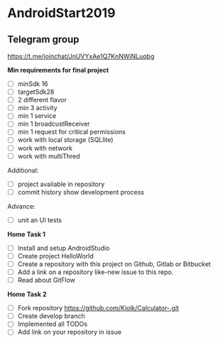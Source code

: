 # AndroidStart2019

## Telegram group
https://t.me/joinchat/JnUVYxAe1Q7KnNWiNLuqbg

**Min requirements for final project**
 - [ ] minSdk 16
 - [ ] targetSdk28
 - [ ] 2 different flavor
 - [ ] min 3 activity
 - [ ] min 1 service
 - [ ] min 1 broadcustReceiver
 - [ ] min 1 request for critical permissions
 - [ ] work with local storage (SQLlite)
 - [ ] work with network
 - [ ] work with multiThred
 
 Additional: 
 - [ ] project available in repository
 - [ ] commit history show development process
 
 Advance:
 - [ ] unit an UI tests

**Home Task 1**

- [ ] Install and setup AndroidStudio
- [ ] Create project HelloWorld
- [ ] Create a repository with this project on Github, Gitlab or Bitbucket
- [ ] Add a link on a repository like-new issue to this repo.
- [ ] Read about GitFlow

**Home Task 2**
- [ ] Fork repository https://github.com/Kiolk/Calculator-.git
- [ ] Create develop branch
- [ ] Implemented all TODOs
- [ ] Add link on your repository in issue
